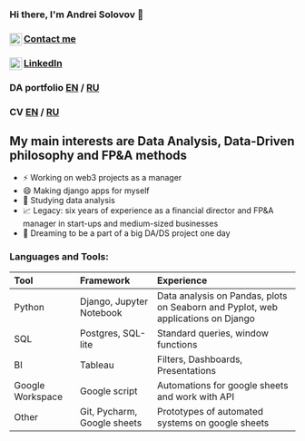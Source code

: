 ### Hi there, I'm Andrei Solovov 👋
### [Contact me](https://t.me/SigurdRus) [<img align="left" alt="asolovov | Telegram" width="22px" src="https://cdn.jsdelivr.net/npm/simple-icons@3.13.0/icons/telegram.svg" />][telegram]  
### [LinkedIn](https://www.linkedin.com/in/andrey-solovov-bb665884/) [<img align="left" alt="asolovov | LinkedIn" width="22px" src="https://cdn.jsdelivr.net/npm/simple-icons@3.13.0/icons/linkedin.svg" />][linkedin]
### DA portfolio [EN](https://github.com/asolovov/asolovov_da_portfolio_en/blob/main/README.md) / [RU](https://github.com/asolovov/asolovov_portfolio/blob/main/README.md)
### CV [EN](https://www.notion.so/asolovov/Head-of-Data-analytics-47d347ca45324e88b3acde25667cefa0) / [RU](https://hh.ru/resume/58f56a65ff0b0fda390039ed1f6e3130575755)

## My main interests are Data Analysis, Data-Driven philosophy and FP&A methods

- ⚡ Working on web3 projects as a manager
- 😄 Making django apps for myself
- 🔭 Studying data analysis
- 📈 Legacy: six years of experience as a financial director and FP&A manager in start-ups and medium-sized businesses
- 🤔 Dreaming to be a part of a big DA/DS project one day 


### Languages and Tools:

|Tool|Framework|Experience|
|:--------|:--------|:---------|
|Python|Django, Jupyter Notebook|Data analysis on Pandas, plots on Seaborn and Pyplot, web applications on Django|
|SQL|Postgres, SQL-lite|Standard queries, window functions|
|BI|Tableau|Filters, Dashboards, Presentations|Junior+|
|Google Workspace|Google script|Automations for google sheets and work with API|
|Other|Git, Pycharm, Google sheets|Prototypes of automated systems on google sheets|


[telegram]: https://t.me/SigurdRus
[linkedin]: https://www.linkedin.com/in/andrey-solovov-bb665884
